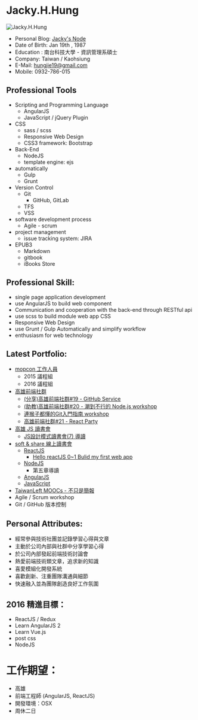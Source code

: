 # Jacky.H.Hung
![Jacky.H.Hung](https://avatars1.githubusercontent.com/u/10599921?v=3&s=300)
- Personal Blog: [Jacky's Node](http://hungjie19.github.io/hexoblog)
- Date of Birth: Jan 19th , 1987
- Education : 南台科技大學 - 資訊管理系碩士
- Company: Taiwan / Kaohsiung
- E-Mail: hungjie19@gmail.com
- Mobile: 0932-786-015  

## Professional Tools
- Scripting and Programming Language
	- AngularJS
	- JavaScript / jQuery Plugin
- CSS
	- sass / scss
	- Responsive Web Design
	- CSS3 framework: Bootstrap
- Back-End
	- NodeJS
	- template engine: ejs
- automatically
	- Gulp
	- Grunt
- Version Control
	- Git
		- GitHub, GitLab
	- TFS
	- VSS
- software development process
	- Agile - scrum
- project management
	-  issue tracking system: JIRA
- EPUB3
	- Markdown
	- gitbook
	- iBooks Store

## Professional Skill:
- single page application development 
- use AngularJS to build web component
- Communication and cooperation with the back-end through RESTful api
- use scss to build module web app CSS
- Responsive Web Design
- use Grunt / Gulp Automatically and simplify workflow
- enthusiasm for web technology

## Latest Portfolio:
- [mopcon 工作人員](http://mopcon.org/2015/)
	- 2015 議程組
	- 2016 議程組
- [高雄前端社群](https://www.facebook.com/groups/358503154261390/)
	- [(分享)高雄前端社群#19 - GitHub Service](http://www.slideshare.net/hungjie19/19-github-service)
	- [(助教)高雄前端社群#20 - 潮到不行的 Node.js workshop](http://gonsakon-7655f2.kktix.cc/events/a5791ac5-f60f9c-cc9dec-eb381d-6b57e9-3a5710)
	- [連猴子都懂的Git入門指南 workshop](http://gonsakon-7655f2.kktix.cc/events/a5791ac5-f60f9c-cc9dec)
	- [高雄前端社群#21 - React Party](http://gonsakon-7655f2.kktix.cc/events/a5791ac5-f60f9c-cc9dec-eb381d-6b57e9-3a5710-61e623-253f1a)
- [高雄 JS 讀書會](https://www.facebook.com/groups/1140185326027725/)
	- [JS設計模式讀書會(7) 導讀](https://www.facebook.com/events/1329806290382362/)
- [soft & share 線上讀書會](https://softnshare.wordpress.com/)
	- [ReactJS](https://softnshare.wordpress.com/slack/forum-reactjs/)
		- [Hello reactJS 0~1 Bulid my first web app](http://www.slideshare.net/hungjie19/hello-reactjs-01-bulid-my-first-web-app)
	- [NodeJS](https://softnshare.wordpress.com/slack/forum-nodejs/)
		- 第五章導讀
	- [AngularJS](https://softnshare.wordpress.com/slack/angularjs/)
	- [JavaScript](https://softnshare.wordpress.com/slack/javascript/)
- [TaiwanLeft MOOCs - 不只是簡報](http://taiwanlife.org/admin/tool/mooccourse/mnetcourseinfo.php?hostid=7&id=90)	
- Agile / Scrum workshop
- Git / GitHub 版本控制
		
## Personal Attributes:
- 經常參與技術社團並記錄學習心得與文章
- 主動於公司內部與社群中分享學習心得
- 於公司內部發起前端技術討論會
- 熱愛前端技術類文章，追求新的知識
- 喜愛模組化開發系統
- 喜歡創新、注重團隊溝通與細節
- 快速融入並為團隊創造良好工作氛圍

## 2016 精進目標：
- ReactJS / Redux
- Learn AngularJS 2
- Learn Vue.js
- post css
- NodeJS

# 工作期望：
- 高雄
- 前端工程師 (AngularJS, ReactJS)
- 開發環境：OSX
- 周休二日
